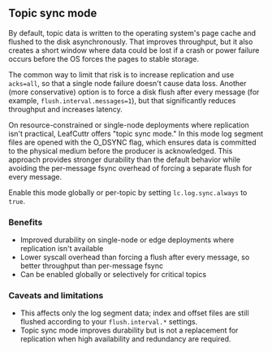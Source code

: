 ## Topic sync mode

By default, topic data is written to the operating system's page cache and flushed to the disk asynchronously. That improves throughput, but it also creates a short window where data could be lost if a crash or power failure occurs before the OS forces the pages to stable storage.

The common way to limit that risk is to increase replication and use `acks=all`, so that a single node failure doesn't cause data loss. Another (more conservative) option is to force a disk flush after every message (for example, `flush.interval.messages=1`), but that significantly reduces throughput and increases latency.

On resource-constrained or single-node deployments where replication isn't practical, LeafCuttr offers "topic sync mode." In this mode log segment files are opened with the O_DSYNC flag, which ensures data is committed to the physical medium before the producer is acknowledged. This approach provides stronger durability than the default behavior while avoiding the per-message fsync overhead of forcing a separate flush for every message.

Enable this mode globally or per-topic by setting `lc.log.sync.always` to `true`.

### Benefits
- Improved durability on single-node or edge deployments where replication isn't available
- Lower syscall overhead than forcing a flush after every message, so better throughput than per-message fsync
- Can be enabled globally or selectively for critical topics

### Caveats and limitations
- This affects only the log segment data; index and offset files are still flushed according to your `flush.interval.*` settings.
- Topic sync mode improves durability but is not a replacement for replication when high availability and redundancy are required.